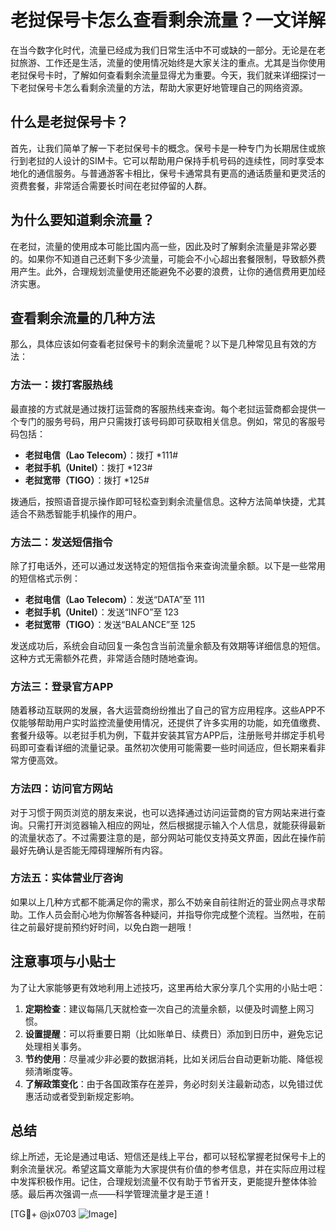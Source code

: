 # 老挝保号卡怎么查看剩余流量？一文详解

在当今数字化时代，流量已经成为我们日常生活中不可或缺的一部分。无论是在老挝旅游、工作还是生活，流量的使用情况始终是大家关注的重点。尤其是当你使用老挝保号卡时，了解如何查看剩余流量显得尤为重要。今天，我们就来详细探讨一下老挝保号卡怎么看剩余流量的方法，帮助大家更好地管理自己的网络资源。

## 什么是老挝保号卡？

首先，让我们简单了解一下老挝保号卡的概念。保号卡是一种专门为长期居住或旅行到老挝的人设计的SIM卡。它可以帮助用户保持手机号码的连续性，同时享受本地化的通信服务。与普通游客卡相比，保号卡通常具有更高的通话质量和更灵活的资费套餐，非常适合需要长时间在老挝停留的人群。

## 为什么要知道剩余流量？

在老挝，流量的使用成本可能比国内高一些，因此及时了解剩余流量是非常必要的。如果你不知道自己还剩下多少流量，可能会不小心超出套餐限制，导致额外费用产生。此外，合理规划流量使用还能避免不必要的浪费，让你的通信费用更加经济实惠。

## 查看剩余流量的几种方法

那么，具体应该如何查看老挝保号卡的剩余流量呢？以下是几种常见且有效的方法：

### 方法一：拨打客服热线

最直接的方式就是通过拨打运营商的客服热线来查询。每个老挝运营商都会提供一个专门的服务号码，用户只需拨打该号码即可获取相关信息。例如，常见的客服号码包括：

- **老挝电信（Lao Telecom）**：拨打 *111#
- **老挝手机（Unitel）**：拨打 *123#
- **老挝宽带（TIGO）**：拨打 *125#

拨通后，按照语音提示操作即可轻松查到剩余流量信息。这种方法简单快捷，尤其适合不熟悉智能手机操作的用户。

### 方法二：发送短信指令

除了打电话外，还可以通过发送特定的短信指令来查询流量余额。以下是一些常用的短信格式示例：

- **老挝电信（Lao Telecom）**：发送“DATA”至 111
- **老挝手机（Unitel）**：发送“INFO”至 123
- **老挝宽带（TIGO）**：发送“BALANCE”至 125

发送成功后，系统会自动回复一条包含当前流量余额及有效期等详细信息的短信。这种方式无需额外花费，非常适合随时随地查询。

### 方法三：登录官方APP

随着移动互联网的发展，各大运营商纷纷推出了自己的官方应用程序。这些APP不仅能够帮助用户实时监控流量使用情况，还提供了许多实用的功能，如充值缴费、套餐升级等。以老挝手机为例，下载并安装其官方APP后，注册账号并绑定手机号码即可查看详细的流量记录。虽然初次使用可能需要一些时间适应，但长期来看非常方便高效。

### 方法四：访问官方网站

对于习惯于网页浏览的朋友来说，也可以选择通过访问运营商的官方网站来进行查询。只需打开浏览器输入相应的网址，然后根据提示输入个人信息，就能获得最新的流量状态了。不过需要注意的是，部分网站可能仅支持英文界面，因此在操作前最好先确认是否能无障碍理解所有内容。

### 方法五：实体营业厅咨询

如果以上几种方式都不能满足你的需求，那么不妨亲自前往附近的营业网点寻求帮助。工作人员会耐心地为你解答各种疑问，并指导你完成整个流程。当然啦，在前往之前最好提前预约好时间，以免白跑一趟哦！

## 注意事项与小贴士

为了让大家能够更有效地利用上述技巧，这里再给大家分享几个实用的小贴士吧：

1. **定期检查**：建议每隔几天就检查一次自己的流量余额，以便及时调整上网习惯。
2. **设置提醒**：可以将重要日期（比如账单日、续费日）添加到日历中，避免忘记处理相关事务。
3. **节约使用**：尽量减少非必要的数据消耗，比如关闭后台自动更新功能、降低视频清晰度等。
4. **了解政策变化**：由于各国政策存在差异，务必时刻关注最新动态，以免错过优惠活动或者受到新规定影响。

## 总结

综上所述，无论是通过电话、短信还是线上平台，都可以轻松掌握老挝保号卡上的剩余流量状况。希望这篇文章能为大家提供有价值的参考信息，并在实际应用过程中发挥积极作用。记住，合理规划流量不仅有助于节省开支，更能提升整体体验感。最后再次强调一点——科学管理流量才是王道！

[TG💪+ @jx0703 ![Image](https://github.com/user-attachments/assets/dbca1d08-cadb-493c-b0ec-ad6f7a83f270)]
